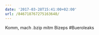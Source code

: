 ```yaml
---
date: '2017-03-28T15:41:00+02:00'
url: /846718767275163648/
---
```

Komm, mach .bzip mitm Bizeps #Bueroleaks
